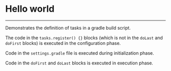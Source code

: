 # Hello world
---

Demonstrates the definition of tasks in a gradle build script.

The code in the `tasks.register() {}` blocks (which is not in the `doLast` and `doFirst` blocks)
is executed in the configuration phase.

Code in the `settings.gradle` file is executed during initialization phase.

Code in the `doFirst` and `doLast` blocks is executed in execution phase.
